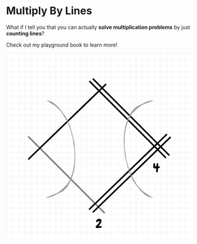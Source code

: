 #  Multiply By Lines #

What if I tell you that you can actually **solve multiplication problems** by just **counting lines**? 

Check out my playground book to learn more! 

![Demo](/PlaygroundBook/PrivateResources/PageTwoStepThree.jpeg)
